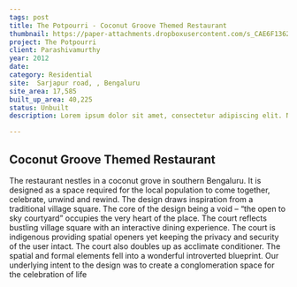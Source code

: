 ```yaml
---
tags: post
title: The Potpourri - Coconut Groove Themed Restaurant
thumbnail: https://paper-attachments.dropboxusercontent.com/s_CAE6F1362C0C99224C6C7B76D906EFEEDE9BDC70ADE9541299F381AB0AE5BF1F_1729262440120_1213+THEME+RESAURANT-DEFAULT-DEFAULT-004.jpg
project: The Potpourri 
client: Parashivamurthy
year: 2012
date:
category: Residential
site:  Sarjapur road, , Bengaluru
site_area: 17,585 
built_up_area: 40,225
status: Unbuilt
description: Lorem ipsum dolor sit amet, consectetur adipiscing elit. Nullam ultricies interdum tortor, sit amet gravida ipsum fermentum ut. Aenean sagittis metus justo, at vestibulum elit malesuada a. Suspendisse dictum, sapien eu tincidunt convallis, elit urna rhoncus leo, ac fermentum lorem libero in magna. Integer scelerisque odio et convallis faucibus.

---
```


## Coconut Groove Themed Restaurant

The restaurant nestles in a coconut grove in southern Bengaluru. It is designed as a space required for the local population to come together, celebrate, unwind and rewind. The design draws inspiration from a traditional village square. The core of the design being a void – “the open to sky courtyard” occupies the very heart of the place. The court reflects bustling village square with an interactive dining experience. The court is indigenous providing spatial openers yet keeping the privacy and security of the user intact. The court also doubles up as acclimate conditioner. The spatial and formal elements fell into a wonderful introverted blueprint. Our underlying intent to the design was to create a conglomeration space for the celebration of life

